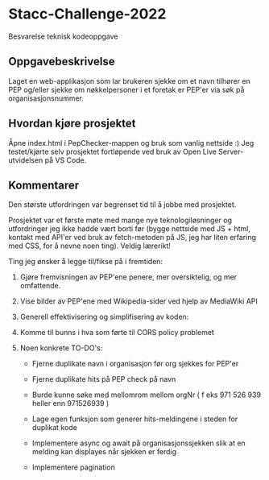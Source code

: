 # Stacc-Challenge-2022

Besvarelse teknisk kodeoppgave

## Oppgavebeskrivelse

Laget en web-applikasjon som lar brukeren sjekke om et navn tilhører en PEP og/eller sjekke om nøkkelpersoner i et foretak er PEP'er via søk på organisasjonsnummer.

## Hvordan kjøre prosjektet

Åpne index.html i PepChecker-mappen og bruk som vanlig nettside :)
Jeg testet/kjørte selv prosjektet fortløpende ved bruk av Open Live Server-utvidelsen på VS Code.

## Kommentarer

Den største utfordringen var begrenset tid til å jobbe med prosjektet.

Prosjektet var et første møte med mange nye teknologiløsninger og utfordringer jeg ikke hadde vært borti før (bygge nettside med JS + html, kontakt med API'er ved bruk av fetch-metoden på JS, jeg har liten erfaring med CSS, for å nevne noen ting). Veldig lærerikt!

Ting jeg ønsker å legge til/fikse på i fremtiden:

1. Gjøre fremvisningen av PEP'ene penere, mer oversiktelig, og mer omfattende.

2. Vise bilder av PEP'ene med Wikipedia-sider ved hjelp av MediaWiki API

3. Generell effektivisering og simplifisering av koden:

4. Komme til bunns i hva som førte til CORS policy problemet

5. Noen konkrete TO-DO's:

   - Fjerne duplikate navn i organisasjon før org sjekkes for PEP'er

   - Fjerne duplikate hits på PEP check på navn

   - Burde kunne søke med mellomrom mellom orgNr ( f eks 971 526 939 heller enn 971526939 )

   - Lage egen funksjon som generer hits-meldingene i steden for duplikat kode

   - Implementere async og await på organisasjonssjekken slik at en melding kan displayes når sjekken er ferdig

   - Implementere pagination


